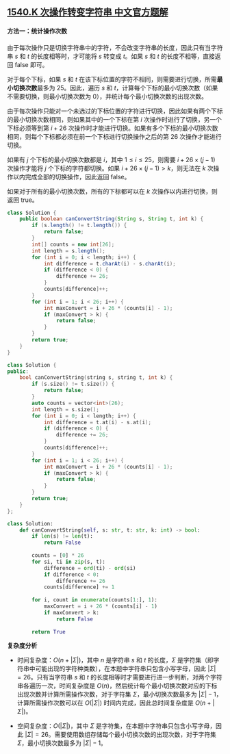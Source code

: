 ## [1540.K 次操作转变字符串 中文官方题解](https://leetcode.cn/problems/can-convert-string-in-k-moves/solutions/100000/k-ci-cao-zuo-zhuan-bian-zi-fu-chuan-by-leetcode-so)

#### 方法一：统计操作次数

由于每次操作只是切换字符串中的字符，不会改变字符串的长度，因此只有当字符串 $s$ 和 $t$ 的长度相等时，才可能将 $s$ 转变成 $t$。如果 $s$ 和 $t$ 的长度不相等，直接返回 $\text{false}$ 即可。

对于每个下标，如果 $s$ 和 $t$ 在该下标位置的字符不相同，则需要进行切换，所需**最小切换次数**最多为 $25$。因此，遍历 $s$ 和 $t$，计算每个下标的最小切换次数（如果不需要切换，则最小切换次数为 $0$），并统计每个最小切换次数的出现次数。

由于每次操作只能对一个未选过的下标位置的字符进行切换，因此如果有两个下标的最小切换次数相同，则如果其中的一个下标在第 $i$ 次操作时进行了切换，另一个下标必须等到第 $i+26$ 次操作时才能进行切换。如果有多个下标的最小切换次数相同，则每个下标都必须在前一个下标进行切换操作之后的第 $26$ 次操作才能进行切换。

如果有 $j$ 个下标的最小切换次数都是 $i$，其中 $1 \le i \le 25$，则需要 $i+26 \times (j-1)$ 次操作才能将 $j$ 个下标的字符都切换。如果 $i+26 \times (j-1)>k$，则无法在 $k$ 次操作以内完成全部的切换操作，因此返回 $\text{false}$。

如果对于所有的最小切换次数，所有的下标都可以在 $k$ 次操作以内进行切换，则返回 $\text{true}$。

```Java [sol1-Java]
class Solution {
    public boolean canConvertString(String s, String t, int k) {
        if (s.length() != t.length()) {
            return false;
        }
        int[] counts = new int[26];
        int length = s.length();
        for (int i = 0; i < length; i++) {
            int difference = t.charAt(i) - s.charAt(i);
            if (difference < 0) {
                difference += 26;
            }
            counts[difference]++;
        }
        for (int i = 1; i < 26; i++) {
            int maxConvert = i + 26 * (counts[i] - 1);
            if (maxConvert > k) {
                return false;
            }
        }
        return true;
    }
}
```

```cpp [sol1-C++]
class Solution {
public:
    bool canConvertString(string s, string t, int k) {
        if (s.size() != t.size()) {
            return false;
        }
        auto counts = vector<int>(26);
        int length = s.size();
        for (int i = 0; i < length; i++) {
            int difference = t.at(i) - s.at(i);
            if (difference < 0) {
                difference += 26;
            }
            counts[difference]++;
        }
        for (int i = 1; i < 26; i++) {
            int maxConvert = i + 26 * (counts[i] - 1);
            if (maxConvert > k) {
                return false;
            }
        }
        return true;
    }
};
```

```Python [sol1-Python3]
class Solution:
    def canConvertString(self, s: str, t: str, k: int) -> bool:
        if len(s) != len(t):
            return False
        
        counts = [0] * 26
        for si, ti in zip(s, t):
            difference = ord(ti) - ord(si)
            if difference < 0:
                difference += 26
            counts[difference] += 1
        
        for i, count in enumerate(counts[1:], 1):
            maxConvert = i + 26 * (counts[i] - 1)
            if maxConvert > k:
                return False
        
        return True
```

**复杂度分析**

- 时间复杂度：$O(n+|\Sigma|)$，其中 $n$ 是字符串 $s$ 和 $t$ 的长度，$\Sigma$ 是字符集（即字符串中可能出现的字符种类数），在本题中字符串只包含小写字母，因此 $|\Sigma| = 26$。只有当字符串 $s$ 和 $t$ 的长度相等时才需要进行进一步判断，对两个字符串各遍历一次，时间复杂度是 $O(n)$，然后统计每个最小切换次数对应的下标出现次数并计算所需操作次数，对于字符集 $\Sigma$，最小切换次数最多为 $|\Sigma|-1$，计算所需操作次数可以在 $O(|\Sigma|)$ 时间内完成，因此总时间复杂度是 $O(n+|\Sigma|)$。

- 空间复杂度：$O(|\Sigma|)$，其中 $\Sigma$ 是字符集，在本题中字符串只包含小写字母，因此 $|\Sigma| = 26$。需要使用数组存储每个最小切换次数的出现次数，对于字符集 $\Sigma$，最小切换次数最多为 $|\Sigma|-1$。